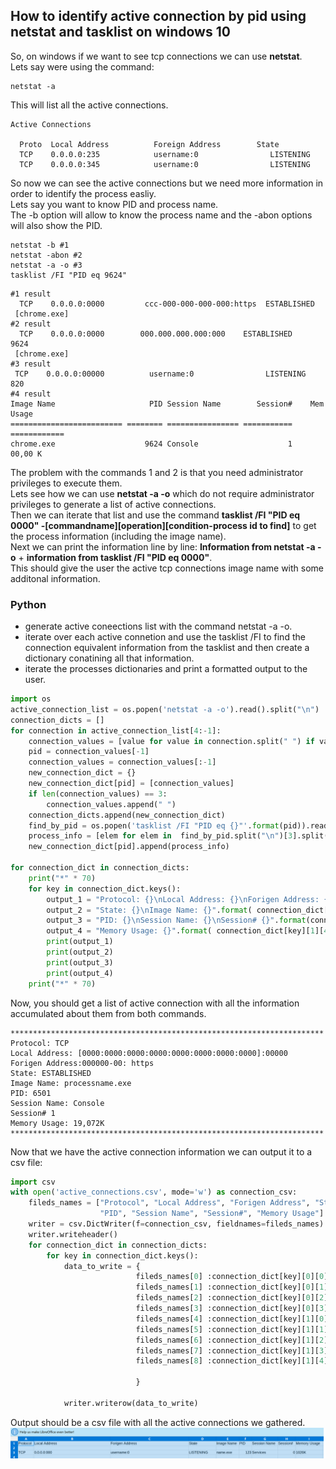 <h2>How to identify active connection by pid using netstat and tasklist on windows 10</h2>
So, on windows if we want to see tcp connections we can use <b>netstat</b>. <br>
Lets say were using the command:

```console
netstat -a
```
This will list all the active connections.

```console
Active Connections

  Proto  Local Address          Foreign Address        State
  TCP    0.0.0.0:235            username:0                LISTENING
  TCP    0.0.0.0:345            username:0                LISTENING
```
So now we can see the active connections but we need more information in order to identify the process easliy.<br>
Lets say you want to know PID and process name.<br>
The -b option will allow to know the process name and the -abon options will also show the PID.
```console
netstat -b #1
netstat -abon #2
netstat -a -o #3
tasklist /FI "PID eq 9624"
```

```console
#1 result
  TCP    0.0.0.0:0000         ccc-000-000-000-000:https  ESTABLISHED
 [chrome.exe]
#2 result
  TCP    0.0.0.0:0000        000.000.000.000:000    ESTABLISHED     9624
 [chrome.exe]
#3 result
 TCP    0.0.0.0:00000          username:0                LISTENING       820
#4 result
Image Name                     PID Session Name        Session#    Mem Usage
========================= ======== ================ =========== ============
chrome.exe                    9624 Console                    1     00,00 K
```

The problem with the commands 1 and 2 is that you need administrator privileges to execute them.<br>
Lets see how we can use <b>netstat -a -o</b> which do not require administrator privileges to generate a list of active connections.<br>
Then we can iterate that list and use the command <b>tasklist /FI "PID eq 0000" -[commandname][operation][condition-process id to find]</b> to get the process information (including the image name).<br>
Next we can print the information line by line:
<b>Information from netstat -a -o</b> + <b>information from tasklist /FI "PID eq 0000"</b>.<br>
This should give the user the active tcp connections image name with some additonal information.

<h3>Python</h3>

* generate active coneections list with the command netstat -a -o.
* iterate over each active connetion and use the tasklist /FI to find the connection equivalent information from the tasklist and then create a dictionary conatining all that information.
* iterate the processes dictionaries and print a formatted output to the user.

```python
import os
active_connection_list = os.popen('netstat -a -o').read().split("\n")
connection_dicts = []
for connection in active_connection_list[4:-1]:
    connection_values = [value for value in connection.split(" ") if value]
    pid = connection_values[-1]
    connection_values = connection_values[:-1]
    new_connection_dict = {}
    new_connection_dict[pid] = [connection_values]
    if len(connection_values) == 3:
        connection_values.append(" ")
    connection_dicts.append(new_connection_dict)
    find_by_pid = os.popen('tasklist /FI "PID eq {}"'.format(pid)).read()
    process_info = [elem for elem in  find_by_pid.split("\n")[3].split(" ") if elem != ""]
    new_connection_dict[pid].append(process_info)
   
for connection_dict in connection_dicts:
    print("*" * 70)
    for key in connection_dict.keys():       
        output_1 = "Protocol: {}\nLocal Address: {}\nForigen Address: {}".format(connection_dict[key][0][0], connection_dict[key][0][1],  connection_dict[key][0][2])
        output_2 = "State: {}\nImage Name: {}".format( connection_dict[key][0][3], connection_dict[key][1][0])
        output_3 = "PID: {}\nSession Name: {}\nSession# {}".format(connection_dict[key][1][1],connection_dict[key][1][2],connection_dict[key][1][3])
        output_4 = "Memory Usage: {}".format( connection_dict[key][1][4] + connection_dict[key][1][5])
        print(output_1)
        print(output_2)
        print(output_3)
        print(output_4)
    print("*" * 70)

```
Now, you should get a list of active connection with all the information accumulated about them from both commands. 


```console
**********************************************************************
Protocol: TCP
Local Address: [0000:0000:0000:0000:0000:0000:0000:0000]:00000
Forigen Address:000000-00: https
State: ESTABLISHED
Image Name: processname.exe
PID: 6501
Session Name: Console
Session# 1
Memory Usage: 19,072K
**********************************************************************
```
Now that we have the active connection information we can output it to a csv file:

```python
import csv
with open('active_connections.csv', mode='w') as connection_csv:
    fileds_names = ["Protocol", "Local Address", "Forigen Address", "State", "Image Name",
                    "PID", "Session Name", "Session#", "Memory Usage"]
    writer = csv.DictWriter(f=connection_csv, fieldnames=fileds_names)
    writer.writeheader()
    for connection_dict in connection_dicts:
        for key in connection_dict.keys():
            data_to_write = {
                            fileds_names[0] :connection_dict[key][0][0],
                            fileds_names[1] :connection_dict[key][0][1],
                            fileds_names[2] :connection_dict[key][0][2],
                            fileds_names[3] :connection_dict[key][0][3],
                            fileds_names[4] :connection_dict[key][1][0],
                            fileds_names[5] :connection_dict[key][1][1],
                            fileds_names[6] :connection_dict[key][1][2],
                            fileds_names[7] :connection_dict[key][1][3],
                            fileds_names[8] :connection_dict[key][1][4] + connection_dict[key][1][5]
                            
                            }
         
            writer.writerow(data_to_write)

```
Output should be a csv file with all the active connections we gathered.
<img src="tcp_csv.png"></img>
